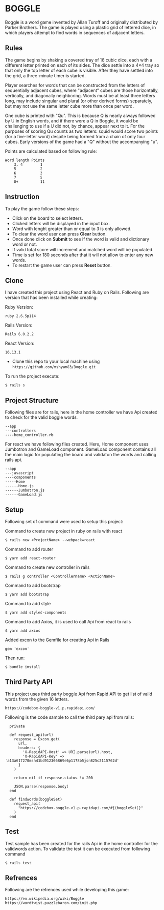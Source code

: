 # BOGGLE

Boggle is a word game invented by Allan Turoff and originally distributed by Parker Brothers. The game is played using a plastic grid of lettered dice, in which players attempt to find words in sequences of adjacent letters.

## Rules

The game begins by shaking a covered tray of 16 cubic dice, each with a different letter printed on each of its sides. The dice settle into a 4×4 tray so that only the top letter of each cube is visible. After they have settled into the grid, a three-minute timer is started.

Player searches for words that can be constructed from the letters of sequentially adjacent cubes, where "adjacent" cubes are those horizontally, vertically, and diagonally neighboring. Words must be at least three letters long, may include singular and plural (or other derived forms) separately, but may not use the same letter cube more than once per word.

One cube is printed with "Qu". This is because Q is nearly always followed by U in English words, and if there were a Q in Boggle, it would be challenging to use if a U did not, by chance, appear next to it. For the purposes of scoring Qu counts as two letters: squid would score two points (for a five-letter word) despite being formed from a chain of only four cubes. Early versions of the game had a "Q" without the accompanying "u".

Points are calculated based on following rule:

```
Word length Points
    3, 4        1
    5           2
    6           3
    7           5
    8+          11
```

## Instruction

To play the game follow these steps:

- Click on the board to select letters.
- Clicked letters will be displayed in the input box.
- Word with lenght greater than or equal to 3 is only allowed.
- To clear the word user can press **Clear** button.
- Once done click on **Submit** to see if the word is valid and dictionary word or not.
- If valid total score will increment and matched word will be populated.
- Time is set for 180 seconds after that it will not allow to enter any new words.
- To restart the game user can press **Reset** button.

## Clone

I have created this project using React and Ruby on Rails. Following are version that has been installed while creating:

Ruby Version:

```
ruby 2.6.5p114
```

Rails Version:

```
Rails 6.0.2.2
```

React Version:

```
16.13.1
```

- Clone this repo to your local machine using `https://github.com/mshyam83/Boggle.git`

To run the project execute:

```
$ rails s
```

## Project Structure

Following files are for rails, here in the home controller we have Api created to check for the valid boggle words.

```
--app
---controllers
----home_controller.rb
```

For react we have following files created. Here, Home component uses Jumbotron and GameLoad component. GameLoad component contains all the main logic for populating the board and validaton the words and calling rails api.

```
--app
---javascript
----components
-----Home
------Home.js
------Jumbotron.js
------GameLoad.js
```

## Setup

Following set of command were used to setup this project:

Command to create new project in ruby on rails with react

```
$ rails new <ProjectName> --webpack=react
```

Command to add router

```
$ yarn add react-router
```

Command to create new controller in rails

```
$ rails g controller <Controllername> <ActionName>
```

Command to add bootstrap

```
$ yarn add bootstrap
```

Command to add style

```
$ yarn add styled-components
```

Command to add Axios, it is used to call Api from react to rails

```
$ yarn add axios
```

Added excon to the Gemfile for creating Api in Rails

```
gem 'excon'
```

Then run:

```
$ bundle install
```

## Third Party API

This project uses third party boggle Api from Rapid API to get list of valid words from the given 16 letters.

```
https://codebox-boggle-v1.p.rapidapi.com/
```

Following is the code sample to call the third pary api from rails:

```
  private

  def request_api(url)
    response = Excon.get(
      url,
      headers: {
        'X-RapidAPI-Host' => URI.parse(url).host,
        'X-RapidAPI-Key' => 'a13a617270msh41bd912366869e6p1178b5jsn825c2115762d'
      }
    )

    return nil if response.status != 200

    JSON.parse(response.body)
  end

  def findwords(boggleSet)
    request_api(
      "https://codebox-boggle-v1.p.rapidapi.com/#{(boggleSet)}"
    )
  end
```

## Test

Test sample has been created for the rails Api in the home controller for the validwords action.
To validate the test it can be executed from following command

```
$ rails test
```

## Refrences

Following are the refrences used while developing this game:

```
https://en.wikipedia.org/wiki/Boggle
https://wordtwist.puzzlebaron.com/init.php
```
